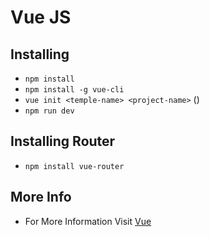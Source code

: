 # Vue JS

## Installing
- `npm install`
- `npm install -g vue-cli`
- `vue init <temple-name> <project-name>` ()
- `npm run dev`

## Installing Router
- `npm install vue-router`

## More Info
- For More Information Visit [Vue](https://vuejs.org/)
